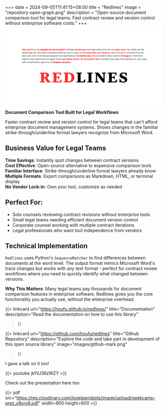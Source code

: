 +++ 
date = 2024-09-05T11:41:15+08:00
title = "Redlines"
image = "repository-open-graph.png"
description = "Open-source document comparison tool for legal teams. Fast contract review and version control without enterprise software costs."
+++
![Redlines banner image](repository-open-graph.png)

**Document Comparison Tool Built for Legal Workflows**

Faster contract review and version control for legal teams that can't afford enterprise document management systems. Shows changes in the familiar strike-through/underline format lawyers recognize from Microsoft Word.

## Business Value for Legal Teams

**Time Savings**: Instantly spot changes between contract versions  
**Cost Effective**: Open-source alternative to expensive comparison tools  
**Familiar Interface**: Strike-through/underline format lawyers already know  
**Multiple Formats**: Export comparisons as Markdown, HTML, or terminal display  
**No Vendor Lock-in**: Own your tool, customize as needed  

## Perfect For:
* Solo counsels reviewing contract revisions without enterprise tools
* Small legal teams needing efficient document version control
* Corporate counsel working with multiple contract iterations
* Legal professionals who want tool independence from vendors

## Technical Implementation

`Redlines` uses Python's `SequenceMatcher` to find differences between documents at the word level. The output format mimics Microsoft Word's track changes but works with any text format - perfect for contract review workflows where you need to quickly identify what changed between versions.

**Why This Matters**: Many legal teams pay thousands for document comparison features in enterprise software. Redlines gives you the core functionality you actually use, without the enterprise overhead.

{{< linkcard
    url="https://houfu.github.io/redlines/"
    title="Documentation"
    description="Read the documentation on how to use this library"
>}}

{{< linkcard
    url="https://github.com/houfu/redlines"
    title="Github Repository"
    description="Explore the code and take part in development of this open source library"
    image="images/github-mark.png"
>}}

I gave a talk on it too!

{{< youtube jkfVJ36zWZY >}}

Check out the presentation here too:

{{< pdf src="https://res.cloudinary.com/lovelawrobots/image/upload/geekcamp-prez_y8xro8.pdf" width=800 height=600 >}}
